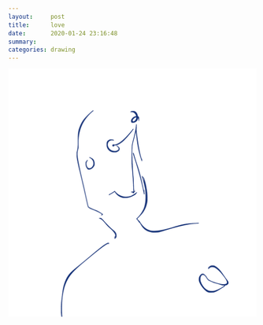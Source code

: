 ```yaml
---
layout:     post
title:      love
date:       2020-01-24 23:16:48
summary:    
categories: drawing
---
```

![love](/images/diary/love.png ".")
